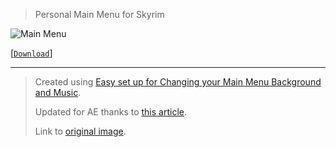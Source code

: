 > Personal Main Menu for Skyrim

![Main Menu](screenshot.png)

[[`Download`](https://github.com/mrowrpurr/SkyrimMainMenu/releases/download/1.0/SkyrimMainMenu.7z)]

---

> Created using [Easy set up for Changing your Main Menu Background and Music](https://www.nexusmods.com/skyrim/mods/42824).
>
> Updated for AE thanks to [this article](https://www.nexusmods.com/skyrimspecialedition/articles/3610).
>
> Link to [original image](https://wallup.net/women-warrios-art-blondes-fantasy-girl-dragon-warrior/).
